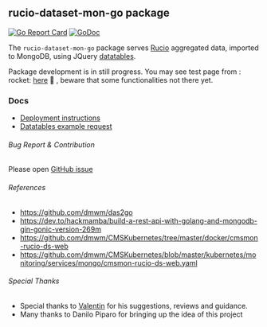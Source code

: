 ## rucio-dataset-mon-go package

[![Go Report Card](https://goreportcard.com/badge/github.com/dmwm/CMSMonitoring/src/go/rucio-dataset-mon-go)](https://goreportcard.com/report/github.com/dmwm/CMSMonitoring/src/go/rucio-dataset-mon-go)
[![GoDoc](https://godoc.org/github.com/dmwm/CMSMonitoring/tree/master/src/go/rucio-dataset-mon-go?status.svg)](https://godoc.org/github.com/dmwm/CMSMonitoring/tree/master/src/go/rucio-dataset-mon-go)

The `rucio-dataset-mon-go` package serves [Rucio](https://rucio.readthedocs.io/) aggregated data, imported to MongoDB,
using JQuery [datatables](https://datatables.net/).

Package development is in still progress. You may see test page from :
rocket: [here](http://cmsweb-test1-zone-b-brkegglzfmze-node-1.cern.ch:31280/) :rocket: , beware that some
functionalities not there yet.

### Docs

- [Deployment instructions](docs/Deployment.md)
- [Datatables example request](docs/example_datatables_json_request.md)

###### Bug Report & Contribution

Please open [GitHub issue](https://github.com/dmwm/CMSMonitoring/issues)

###### References

- https://github.com/dmwm/das2go
- https://dev.to/hackmamba/build-a-rest-api-with-golang-and-mongodb-gin-gonic-version-269m
- https://github.com/dmwm/CMSKubernetes/tree/master/docker/cmsmon-rucio-ds-web
- https://github.com/dmwm/CMSKubernetes/blob/master/kubernetes/monitoring/services/mongo/cmsmon-rucio-ds-web.yaml


###### Special Thanks

- Special thanks to [Valentin](https://github.com/vkuznet) for his suggestions, reviews and guidance.
- Many thanks to Danilo Piparo for bringing up the idea of this project
